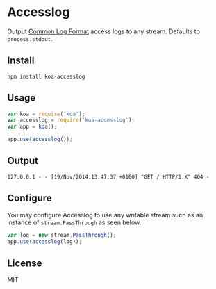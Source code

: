 # Accesslog

Output [Common Log Format](http://en.wikipedia.org/wiki/Common_Log_Format) access logs to any stream. Defaults to `process.stdout`.

## Install

```
npm install koa-accesslog
```

## Usage

```js
var koa = require('koa');
var accesslog = require('koa-accesslog');
var app = koa();

app.use(accesslog());

```

## Output

```
127.0.0.1 - - [19/Nov/2014:13:47:37 +0100] "GET / HTTP/1.X" 404 -
```

## Configure

You may configure Accesslog to use any writable stream such as an
instance of `stream.PassThrough` as seen below.

```js
var log = new stream.PassThrough();
app.use(accesslog(log));
```

## License

MIT
